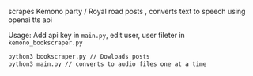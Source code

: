 scrapes Kemono party / Royal road posts , converts text to speech using openai tts api

Usage:
Add api key in `main.py`, edit user, user fileter in `kemono_bookscraper.py`
```bash
python3 bookscraper.py // Dowloads posts
python3 main.py // converts to audio files one at a time
```